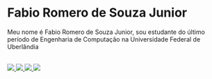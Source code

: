 # Fabio Romero de Souza Junior  

Meu nome é Fabio Romero de Souza Junior, sou estudante do último período de Engenharia de Computação na Universidade Federal de Uberlândia




<div style="display: inline_block"><br>
  
  <a href="https://www.linkedin.com/in/fabio-romero-jr-101a44139/" target="_blank">
    <img src="https://img.shields.io/badge/-LinkedIn-%230077B5?style=for-the-badge&logo=linkedin&logoColor=white" 
         target="_blank">
  </a>
  
  <a href="https://www.linkedin.com/in/fabio-romero-jr-101a44139/" target="_blank">
    <img src="https://img.shields.io/badge/Gmail-D14836?style=for-the-badge&logo=gmail&logoColor=white" 
         target="_blank">
  </a>
  
  <a href="https://github.com/FabioRSJunior" target="_blank">
    <img src="https://img.shields.io/badge/GitHub-100000?style=for-the-badge&logo=github&logoColor=white" 
         target="_blank">
  </a>
  
  <a href="http://lattes.cnpq.br/3976533093866468" target="_blank">
  <img src="https://img.shields.io/badge/Academia-fff?style=for-the-badge&logo=academia&logoColor=black" 
       target="_blank">
 </a>
    
</div>
